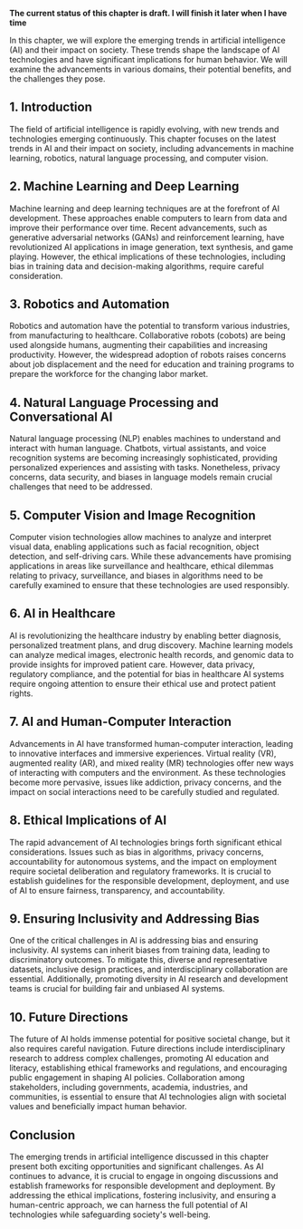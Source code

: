 **The current status of this chapter is draft. I will finish it later when I have time**

In this chapter, we will explore the emerging trends in artificial intelligence (AI) and their impact on society. These trends shape the landscape of AI technologies and have significant implications for human behavior. We will examine the advancements in various domains, their potential benefits, and the challenges they pose.

**1. Introduction**
-------------------

The field of artificial intelligence is rapidly evolving, with new trends and technologies emerging continuously. This chapter focuses on the latest trends in AI and their impact on society, including advancements in machine learning, robotics, natural language processing, and computer vision.

**2. Machine Learning and Deep Learning**
-----------------------------------------

Machine learning and deep learning techniques are at the forefront of AI development. These approaches enable computers to learn from data and improve their performance over time. Recent advancements, such as generative adversarial networks (GANs) and reinforcement learning, have revolutionized AI applications in image generation, text synthesis, and game playing. However, the ethical implications of these technologies, including bias in training data and decision-making algorithms, require careful consideration.

**3. Robotics and Automation**
------------------------------

Robotics and automation have the potential to transform various industries, from manufacturing to healthcare. Collaborative robots (cobots) are being used alongside humans, augmenting their capabilities and increasing productivity. However, the widespread adoption of robots raises concerns about job displacement and the need for education and training programs to prepare the workforce for the changing labor market.

**4. Natural Language Processing and Conversational AI**
--------------------------------------------------------

Natural language processing (NLP) enables machines to understand and interact with human language. Chatbots, virtual assistants, and voice recognition systems are becoming increasingly sophisticated, providing personalized experiences and assisting with tasks. Nonetheless, privacy concerns, data security, and biases in language models remain crucial challenges that need to be addressed.

**5. Computer Vision and Image Recognition**
--------------------------------------------

Computer vision technologies allow machines to analyze and interpret visual data, enabling applications such as facial recognition, object detection, and self-driving cars. While these advancements have promising applications in areas like surveillance and healthcare, ethical dilemmas relating to privacy, surveillance, and biases in algorithms need to be carefully examined to ensure that these technologies are used responsibly.

**6. AI in Healthcare**
-----------------------

AI is revolutionizing the healthcare industry by enabling better diagnosis, personalized treatment plans, and drug discovery. Machine learning models can analyze medical images, electronic health records, and genomic data to provide insights for improved patient care. However, data privacy, regulatory compliance, and the potential for bias in healthcare AI systems require ongoing attention to ensure their ethical use and protect patient rights.

**7. AI and Human-Computer Interaction**
----------------------------------------

Advancements in AI have transformed human-computer interaction, leading to innovative interfaces and immersive experiences. Virtual reality (VR), augmented reality (AR), and mixed reality (MR) technologies offer new ways of interacting with computers and the environment. As these technologies become more pervasive, issues like addiction, privacy concerns, and the impact on social interactions need to be carefully studied and regulated.

**8. Ethical Implications of AI**
---------------------------------

The rapid advancement of AI technologies brings forth significant ethical considerations. Issues such as bias in algorithms, privacy concerns, accountability for autonomous systems, and the impact on employment require societal deliberation and regulatory frameworks. It is crucial to establish guidelines for the responsible development, deployment, and use of AI to ensure fairness, transparency, and accountability.

**9. Ensuring Inclusivity and Addressing Bias**
-----------------------------------------------

One of the critical challenges in AI is addressing bias and ensuring inclusivity. AI systems can inherit biases from training data, leading to discriminatory outcomes. To mitigate this, diverse and representative datasets, inclusive design practices, and interdisciplinary collaboration are essential. Additionally, promoting diversity in AI research and development teams is crucial for building fair and unbiased AI systems.

**10. Future Directions**
-------------------------

The future of AI holds immense potential for positive societal change, but it also requires careful navigation. Future directions include interdisciplinary research to address complex challenges, promoting AI education and literacy, establishing ethical frameworks and regulations, and encouraging public engagement in shaping AI policies. Collaboration among stakeholders, including governments, academia, industries, and communities, is essential to ensure that AI technologies align with societal values and beneficially impact human behavior.

**Conclusion**
--------------

The emerging trends in artificial intelligence discussed in this chapter present both exciting opportunities and significant challenges. As AI continues to advance, it is crucial to engage in ongoing discussions and establish frameworks for responsible development and deployment. By addressing the ethical implications, fostering inclusivity, and ensuring a human-centric approach, we can harness the full potential of AI technologies while safeguarding society's well-being.
